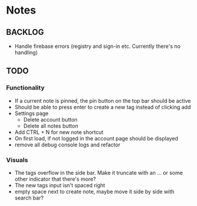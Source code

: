 # Notes

## BACKLOG

- Handle firebase errors (registry and sign-in etc. Currently there's no handling)

## TODO

### Functionality

- If a current note is pinned, the pin button on the top bar should be active
- Should be able to press enter to create a new tag instead of clicking add
- Settings page
  - Delete account button
  - Delete all notes button
- Add CTRL + N for new note shortcut
- On first load, if not logged in the account page should be displayed
- remove all debug console logs and refactor

### Visuals

- The tags overflow in the side bar. Make it truncate with an ... or some other indicator that there's more?
- The new tags input isn't spaced right
- empty space next to create note, maybe move it side by side with search bar?
